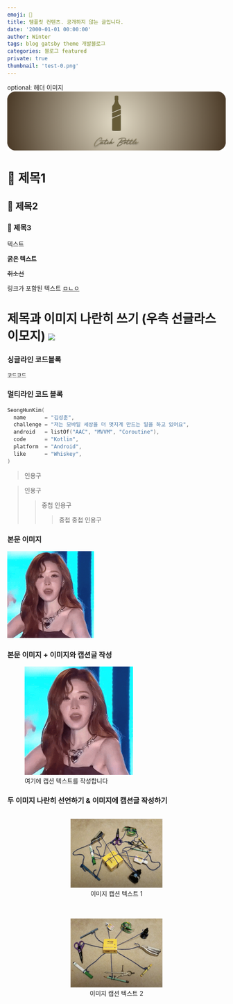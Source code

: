```yaml
---
emoji: 🧢
title: 템플릿 컨텐츠. 공개하지 않는 글입니다.
date: '2000-01-01 00:00:00'
author: Winter
tags: blog gatsby theme 개발블로그
categories: 블로그 featured
private: true
thumbnail: 'test-0.png'
---
```



[//]: # (
private: 
    true -> 글 비공개
    false -> 글 공개
배포 환경에서만 적용됨.
)

optional: 헤더 이미지
![](test-0.png)

[//]: # (optional: 헤더 이미지)
# 👋 제목1
## 👋 제목2
### 👋 제목3

텍스트

**굵은 텍스트**

~~취소선~~

링크가 포함된 텍스트 [ㅁㄴㅇ]()


<h1>
  제목과 이미지 나란히 쓰기 (우측 선글라스 이모지) 
  <img 
    width="30"
    src="https://emojis.slackmojis.com/emojis/images/1531849430/4246/blob-sunglasses.gif?1531849430"
  />
</h1>

### 싱글라인 코드블록
`코드코드`

### 멀티라인 코드 블록
```kotlin
SeongHunKim(
  name      = "김성훈",
  challenge = "저는 모바일 세상을 더 멋지게 만드는 일을 하고 있어요",
  android   = listOf("AAC", "MVVM", "Coroutine"),
  code      = "Kotlin",
  platform  = "Android",
  like      = "Whiskey",
)
```

> 인용구

> 인용구
> > 중첩 인용구
> > > 중첩 중첩 인용구

### 본문 이미지
<img src="test-8.gif" width="200" />

### 본문 이미지 + 이미지와 캡션글 작성
<figure>
  <img src="test-8.gif" width="250" />
  <figcaption>여기에 캡션 텍스트를 작성합니다</figcaption>
</figure>

### 두 이미지 나란히 선언하기 & 이미지에 캡션글 작성하기
<div style="display: flex; flex-wrap: wrap; gap: 20px; justify-content: center;">
  <div style="flex: 1 1 300px; text-align: center; min-width: 300px;">
    <figure>
      <img src="test-4-tangle-1.png" width="50%" />
      <figcaption>이미지 캡션 텍스트 1</figcaption>
    </figure>
  </div>
  <div style="flex: 1 1 300px; text-align: center; min-width: 300px;">
    <figure>
      <img src="test-5-tangle-2.png" width="50%" />
      <figcaption>이미지 캡션 텍스트 2</figcaption>
    </figure>
  </div>
</div>


